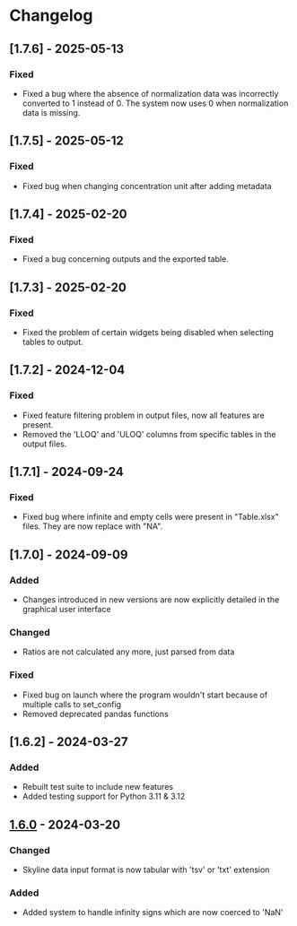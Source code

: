 # Changelog

## [1.7.6] - 2025-05-13

### Fixed

- Fixed a bug where the absence of normalization data was incorrectly converted to 1 instead of 0. The system now uses 0 when normalization data is missing.

## [1.7.5] - 2025-05-12

### Fixed

- Fixed bug when changing concentration unit after adding metadata

## [1.7.4] - 2025-02-20

### Fixed

- Fixed a bug concerning outputs and the exported table.


## [1.7.3] - 2025-02-20

### Fixed

- Fixed the problem of certain widgets being disabled when selecting tables to output. 


## [1.7.2] - 2024-12-04

### Fixed

- Fixed feature filtering problem in output files, now all features are present.
- Removed the 'LLOQ' and 'ULOQ' columns from specific tables in the output files.


## [1.7.1] - 2024-09-24

### Fixed

- Fixed bug where infinite and empty cells were present in "Table.xlsx" files. They are now replace with "NA".  


## [1.7.0] - 2024-09-09

### Added

- Changes introduced in new versions are now explicitly detailed in the graphical user interface

### Changed

- Ratios are not calculated any more, just parsed from data

### Fixed

- Fixed bug on launch where the program wouldn't start because of multiple 
  calls to set_config
- Removed deprecated pandas functions

## [1.6.2] - 2024-03-27

### Added

- Rebuilt test suite to include new features
- Added testing support for Python 3.11 & 3.12

## [1.6.0] - 2024-03-20

### Changed

- Skyline data input format is now tabular with 'tsv' or 'txt' extension

### Added

- Added system to handle infinity signs which are now coerced to 'NaN'

[1.6.0]: https://github.com/llegregam/MSReader/releases/tag/v1.6.0
